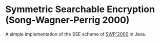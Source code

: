 # Symmetric Searchable Encryption (Song-Wagner-Perrig 2000)

A simple implementation of the SSE scheme of [SWP'2000](https://people.eecs.berkeley.edu/~dawnsong/papers/se.pdf) in Java.



